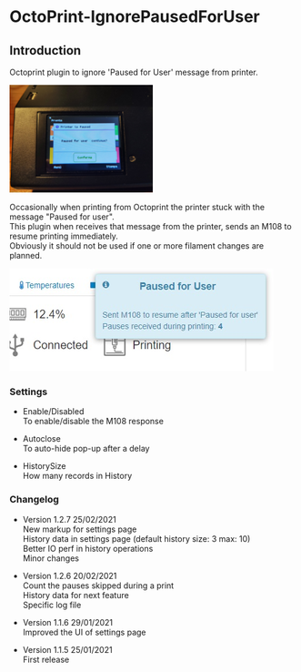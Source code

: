 # OctoPrint-IgnorePausedForUser

## Introduction

Octoprint plugin to ignore 'Paused for User' message from printer.  

<img src="imgs/pausedForUser.jpg" alt="Pause message" width="50%" />

Occasionally when printing from Octoprint the printer stuck with the message "Paused for user".  
This plugin when receives that message from the printer, sends an M108 to resume printing immediately.  
Obviously it should not be used if one or more filament changes are planned.  

![screenshot](imgs/screenshot.jpg)  

### Settings

* Enable/Disabled  
To enable/disable the M108 response  

* Autoclose  
To auto-hide pop-up after a delay  

* HistorySize  
How many records in History

### Changelog

* Version 1.2.7 25/02/2021  
New markup for settings page  
History data in settings page (default history size: 3 max: 10)  
Better IO perf in history operations  
Minor changes  

* Version 1.2.6 20/02/2021  
Count the pauses skipped during a print  
History data for next feature  
Specific log file  

* Version 1.1.6 29/01/2021  
Improved the UI of settings page

* Version 1.1.5 25/01/2021  
First release
